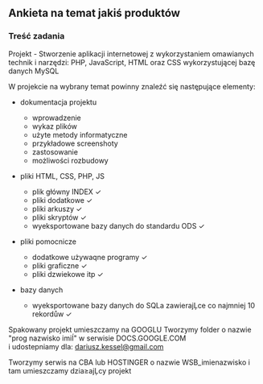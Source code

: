 ## Ankieta na temat jakiś produktów

### Treść zadania

Projekt - Stworzenie aplikacji internetowej z wykorzystaniem 
omawianych technik i narzędzi: PHP, JavaScript, HTML oraz CSS
wykorzystującej bazę danych MySQL

W projekcie na wybrany temat powinny znaleźć się następujące elementy:
- dokumentacja projektu 
	* wprowadzenie
	* wykaz plików
	* użyte metody informatyczne
	* przykładowe screenshoty 
	* zastosowanie 
	* możliwości rozbudowy

- pliki HTML, CSS, PHP, JS
	* plik główny INDEX ✓
	* pliki dodatkowe ✓
	* pliki arkuszy ✓
	* pliki skryptów ✓
	* wyeksportowane bazy danych do standardu  ODS ✓
	
- pliki pomocnicze
	* dodatkowe używaqne programy ✓
	* pliki graficzne ✓ 
	* pliki dzwiekowe itp ✓

- bazy danych 
    * wyeksportowane bazy danych do SQLa 
	  zawierajĻce co najmniej 10 rekordůw ✓ 	

Spakowany projekt umieszczamy na GOOGLU 
Tworzymy folder o nazwie "prog nazwisko imiÍ"
w serwisie DOCS.GOOGLE.COM   
i udostepniamy dla: dariusz.kessel@gmail.com 

Tworzymy serwis na CBA lub HOSTINGER
o nazwie WSB_imienazwisko
i tam umieszczamy dzia≥ajĻcy projekt